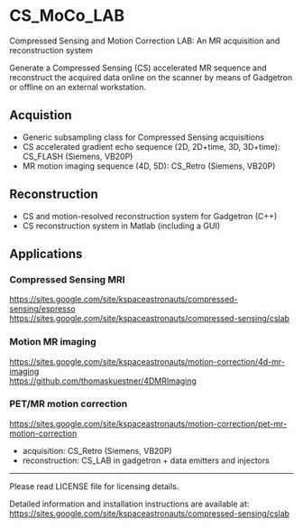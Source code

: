 # CS_MoCo_LAB
Compressed Sensing and Motion Correction LAB: An MR acquisition and reconstruction system

Generate a Compressed Sensing (CS) accelerated MR sequence and reconstruct the acquired data online on the scanner by means of Gadgetron or offline on an external workstation.

## Acquistion
- Generic subsampling class for Compressed Sensing acquisitions
- CS accelerated gradient echo sequence (2D, 2D+time, 3D, 3D+time): CS_FLASH (Siemens, VB20P)
- MR motion imaging sequence (4D, 5D): CS_Retro (Siemens, VB20P)

## Reconstruction
- CS and motion-resolved reconstruction system for Gadgetron (C++)
- CS reconstruction system in Matlab (including a GUI)

## Applications
### Compressed Sensing MRI
https://sites.google.com/site/kspaceastronauts/compressed-sensing/espresso <br/>
https://sites.google.com/site/kspaceastronauts/compressed-sensing/cslab
### Motion MR imaging
https://sites.google.com/site/kspaceastronauts/motion-correction/4d-mr-imaging <br/>
https://github.com/thomaskuestner/4DMRImaging
### PET/MR motion correction
https://sites.google.com/site/kspaceastronauts/motion-correction/pet-mr-motion-correction
- acquisition: CS_Retro (Siemens, VB20P)
- reconstruction: CS_LAB in gadgetron + data emitters and injectors

--------------------------------------------------------
Please read LICENSE file for licensing details.

Detailed information and installation instructions are available at: <br/>
https://sites.google.com/site/kspaceastronauts/compressed-sensing/cslab
